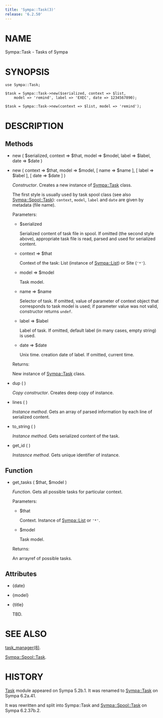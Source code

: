 ```yaml
---
title: 'Sympa::Task(3)'
release: '6.2.50'
---
```


# NAME

Sympa::Task - Tasks of Sympa

# SYNOPSIS

    use Sympa::Task;
    
    $task = Sympa::Task->new($serialized, context => $list,
        model => 'remind', label => 'EXEC', date => 1234567890);
    
    $task = Sympa::Task->new(context => $list, model => 'remind');

# DESCRIPTION

## Methods

- new ( $serialized, context => $that, model => $model,
label => $label, date => $date )
- new ( context => $that, model => $model, \[ name => $name \],
\[ label => $label \], \[ date => $date \] )

    _Constructor_.
    Creates a new instance of [Sympa::Task](./Sympa-Task.3.md) class.

    The first style is usually used by task spool class
    (see also [Sympa::Spool::Task](./Sympa-Spool-Task.3.md)): `context`, `model`, `label` and `date`
    are given by metadata (file name).

    Parameters:

    - $serialized

        Serialized content of task file in spool.
        If omitted (the second style above), appropriate task file is read,
        parsed and used for serialized content.

    - context => $that

        Context of the task: List (instance of [Sympa::List](./Sympa-List.3.md)) or Site (`'*'`).

    - model => $model

        Task model.

    - name => $name

        Selector of task.
        If omitted, value of parameter of context object that corresponds to
        task model is used; if parameter value was not valid, constructor returns
        `undef`.

    - label => $label

        Label of task.
        If omitted, default label (in many cases, empty string) is used.

    - date => $date

        Unix time. creation date of label.
        If omitted, current time.

    Returns:

    New instance of [Sympa::Task](./Sympa-Task.3.md) class.

- dup ( )

    _Copy constructor_.
    Creates deep copy of instance.

- lines ( )

    _Instance method_.
    Gets an array of parsed information by each line of serialized content.

- to\_string ( )

    _Instance method_.
    Gets serialized content of the task. 

- get\_id ( )

    _Instasnce method_.
    Gets unique identifier of instance.

## Function

- get\_tasks ( $that, $model )

    _Function_.
    Gets all possible tasks for particular context.

    Parameters:

    - $that

        Context. Instance of [Sympa::List](./Sympa-List.3.md) or `'*'`.

    - $model

        Task model.

    Returns:

    An arrayref of possible tasks.

## Attributes

- {date}
- {model}
- {title}

    TBD.

# SEE ALSO

[task\_manager(8)](./task_manager.8.md).

[Sympa::Spool::Task](./Sympa-Spool-Task.3.md).

# HISTORY

[Task](https://metacpan.org/pod/Task) module appeared on Sympa 5.2b.1.
It was renamed to [Sympa::Task](./Sympa-Task.3.md) on Sympa 6.2a.41.

It was rewritten and split into Sympa::Task and [Sympa::Spool::Task](./Sympa-Spool-Task.3.md) on
Sympa 6.2.37b.2.
